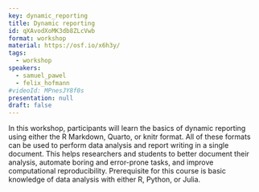 ```yaml
---
key: dynamic_reporting
title: Dynamic reporting
id: qXAvodXoMK3db8ZLcVwb
format: workshop
material: https://osf.io/x6h3y/
tags:
  - workshop
speakers:
  - samuel_pawel
  - felix_hofmann
#videoId: MPnesJY8f0s
presentation: null
draft: false
---
```

In this workshop, participants will learn the basics of dynamic reporting using either the R Markdown, Quarto, or knitr format. All of these formats can be used to perform data analysis and report writing in a single document. This helps researchers and students to better document their analysis, automate boring and error-prone tasks, and improve computational reproducibility. Prerequisite for this course is basic knowledge of data analysis with either R, Python, or Julia.
